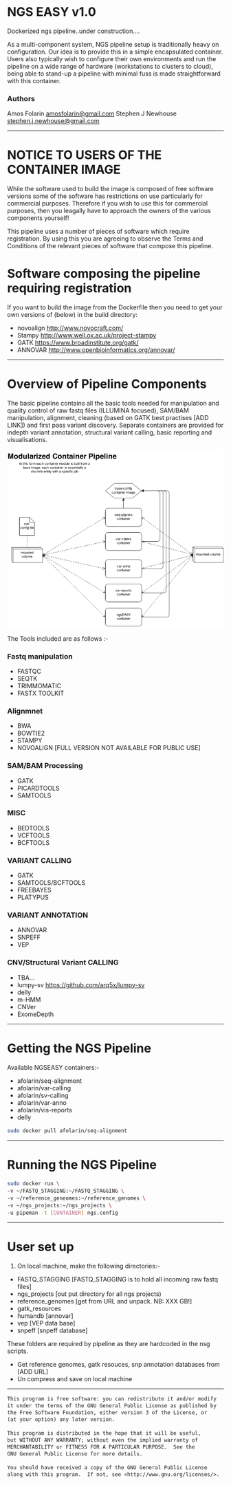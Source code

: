 NGS EASY v1.0
===================

Dockerized ngs pipeline..under construction....  

As a multi-component system, NGS pipeline setup is traditionally heavy on 
configuration. Our idea is to provide this in a simple encapsulated container. 
Users also typically wish to configure their own environments and run the 
pipeline on a wide range of hardware (workstations to clusters to cloud), being 
able to stand-up a pipeline with minimal fuss is made straightforward with this 
container.

### Authors
Amos Folarin <amosfolarin@gmail.com> 
Stephen J Newhouse <stephen.j.newhouse@gmail.com>

******

# NOTICE TO USERS OF THE CONTAINER IMAGE 

While the software used to build the image is composed of free software versions
some of the software has restrictions on use particularly for commercial 
purposes. Therefore if you wish to use this for commercial purposes, then you 
leagally have to approach the owners of the various components yourself!

This pipeline uses a number of pieces of software which require registration. 
By using this you are agreeing to observe the Terms and Conditions of the 
relevant pieces of software that compose this pipeline.

# Software composing the pipeline requiring registration

If you want to build the image from the Dockerfile then you need to get your 
own versions of (below) in the build directory:

   * novoalign http://www.novocraft.com/
   * Stampy http://www.well.ox.ac.uk/project-stampy
   * GATK https://www.broadinstitute.org/gatk/
   * ANNOVAR http://www.openbioinformatics.org/annovar/

******

Overview of Pipeline Components
================================
The basic pipeline contains all the basic tools needed for manipulation and 
quality control of raw fastq files (ILLUMINA focused), SAM/BAM manipulation,
alignment, cleaning (based on GATK best practises [ADD LINK]) and first pass
variant discovery. Separate containers are provided for indepth variant annotation,
structural variant calling, basic reporting and visualisations.  

![ngsEASY](figs/ngsEASY_pipeline_visualisation.png "Dockerized NGS Pipeline")


The Tools included are as follows :- 

### Fastq manipulation
- FASTQC
- SEQTK
- TRIMMOMATIC
- FASTX TOOLKIT

### Alignmnet
- BWA
- BOWTIE2
- STAMPY
- NOVOALIGN [FULL VERSION NOT AVAILABLE FOR PUBLIC USE]

### SAM/BAM Processing
- GATK
- PICARDTOOLS
- SAMTOOLS

### MISC
- BEDTOOLS
- VCFTOOLS
- BCFTOOLS

### VARIANT CALLING
- GATK
- SAMTOOLS/BCFTOOLS
- FREEBAYES
- PLATYPUS

### VARIANT ANNOTATION
- ANNOVAR
- SNPEFF
- VEP

### CNV/Structural Variant CALLING
- TBA...
- lumpy-sv https://github.com/arq5x/lumpy-sv
- delly
- m-HMM
- CNVer
- ExomeDepth


******

Getting the NGS Pipeline
=========================

Available NGSEASY containers:- 
 
- afolarin/seq-alignment
- afolarin/var-calling
- afolarin/sv-calling
- afolarin/var-anno
- afolarin/vis-reports
- delly

```bash
sudo docker pull afolarin/seq-alignment
```

******

Running the NGS Pipeline
==========================

```bash
sudo docker run \
-v ~/FASTQ_STAGGING:~/FASTQ_STAGGING \
-v ~/reference_geneomes:~/reference_genomes \
-v ~/ngs_projects:~/ngs_projects \
-u pipeman -t [CONTAINER] ngs.config
```

******

User set up
========================

1. On local machine, make the following directories:-

- FASTQ_STAGGING [FASTQ_STAGGING is to hold all incoming raw fastq files]
- ngs_projects [out put directory for all ngs projects)
- reference_genomes [get from URL and unpack. NB: XXX GB!]
- gatk_resources
- humandb [annovar]
- vep [VEP data base]
- snpeff [snpeff database]

These folders are required by pipeline as they are hardcoded in the nsg scripts.

- Get reference genomes, gatk resouces, snp annotation databases from [ADD URL]
- Un compress and save on local machine


******

```
This program is free software: you can redistribute it and/or modify
it under the terms of the GNU General Public License as published by
the Free Software Foundation, either version 3 of the License, or
(at your option) any later version.

This program is distributed in the hope that it will be useful,
but WITHOUT ANY WARRANTY; without even the implied warranty of
MERCHANTABILITY or FITNESS FOR A PARTICULAR PURPOSE.  See the
GNU General Public License for more details.

You should have received a copy of the GNU General Public License
along with this program.  If not, see <http://www.gnu.org/licenses/>.
```


